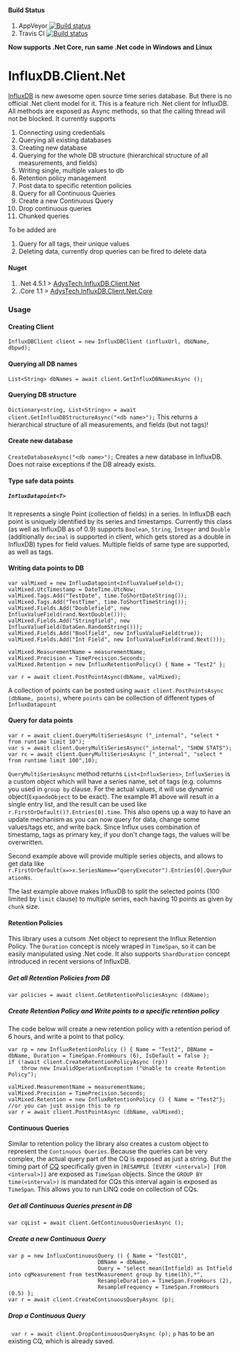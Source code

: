 #### Build Status
1. AppVeyor [![Build status](https://ci.appveyor.com/api/projects/status/ryj9u8dpcasu1xur?svg=true)](https://ci.appveyor.com/project/AdysTech/influxdb-client-net)
2. Travis CI [![Build status](https://travis-ci.org/AdysTech/InfluxDB.Client.Net.svg?branch=master)](https://travis-ci.org/AdysTech/InfluxDB.Client.Net.svg?branch=master)

**Now supports .Net Core, run same .Net code in Windows and Linux**

# InfluxDB.Client.Net
[InfluxDB](http://influxdb.com) is new awesome open source time series database. But there is no official .Net client model for it. This is a feature rich .Net client for InfluxDB. All methods are exposed as Async methods, so that the calling thread will not be blocked. 
It currently supports

1.	Connecting using credentials
2.	Querying all existing databases
3.	Creating new database
4.	Querying for the whole DB structure (hierarchical structure of all measurements, and fields)
5.	Writing single, multiple values to db
6.  Retention policy management
7.  Post data to specific retention policies
8.  Query for all Continuous Queries
9.  Create a new Continuous Query
10. Drop continuous queries
11. Chunked queries

To be added are

1.	Query for all tags, their unique values
2.	Deleting data, currently drop queries can be fired to delete data

####  Nuget
1. .Net 4.5.1 > [AdysTech.InfluxDB.Client.Net](https://www.nuget.org/packages/AdysTech.InfluxDB.Client.Net)
2. .Core 1.1 > [AdysTech.InfluxDB.Client.Net.Core](https://www.nuget.org/packages/AdysTech.InfluxDB.Client.Net.Core/)

### Usage
#### Creating Client
`InfluxDBClient client = new InfluxDBClient (influxUrl, dbUName, dbpwd);`

#### Querying all DB names
`List<String> dbNames = await client.GetInfluxDBNamesAsync ();`

#### Querying DB structure
`Dictionary<string, List<String>> = await client.GetInfluxDBStructureAsync("<db name>");`
This returns a hierarchical structure of all measurements, and fields (but not tags)!

#### Create new database
`CreateDatabaseAsync("<db name>");`
Creates a new database in InfluxDB. Does not raise exceptions if the DB already exists. 


#### Type safe data points
##### `InfluxDatapoint<T>`
It represents a single Point (collection of fields) in a series. In InfluxDB each point is uniquely identified by its series and timestamps.
Currently this class (as well as InfluxDB as of 0.9) supports `Boolean`, `String`, `Integer` and `Double` (additionally `decimal` is supported in client, which gets stored as a double in InfluxDB) types for field values. 
Multiple fields of same type are supported, as well as tags. 



#### Writing data points to DB
    
    var valMixed = new InfluxDatapoint<InfluxValueField>();
    valMixed.UtcTimestamp = DateTime.UtcNow;
    valMixed.Tags.Add("TestDate", time.ToShortDateString());
    valMixed.Tags.Add("TestTime", time.ToShortTimeString());
    valMixed.Fields.Add("Doublefield", new InfluxValueField(rand.NextDouble()));
    valMixed.Fields.Add("Stringfield", new InfluxValueField(DataGen.RandomString()));
    valMixed.Fields.Add("Boolfield", new InfluxValueField(true));
    valMixed.Fields.Add("Int Field", new InfluxValueField(rand.Next()));
    
    valMixed.MeasurementName = measurementName;
    valMixed.Precision = TimePrecision.Seconds;
    valMixed.Retention = new InfluxRetentionPolicy() { Name = "Test2" };
    
    var r = await client.PostPointAsync(dbName, valMixed);

A collection of points can be posted using `await client.PostPointsAsync (dbName, points)`, where `points` can be collection of different types of `InfluxDatapoint`
	
#### Query for data points

    var r = await client.QueryMultiSeriesAsync ("_internal", "select * from runtime limit 10");
    var s = await client.QueryMultiSeriesAsync("_internal", "SHOW STATS");
    var rc = await client.QueryMultiSeriesAsync ("_internal", "select * from runtime limit 100",10);

`QueryMultiSeriesAsync` method returns `List<InfluxSeries>`, `InfluxSeries` is a custom object which will have a series name, set of tags (e.g. columns you used in `group by` clause. For the actual values, it will use dynamic object(`ExpandoObject` to be exact). The example #1 above will result in a single entry list, and the result can be used like `r.FirstOrDefault()?.Entries[0].time`. This also opens up a way to have an update mechanism as you can now query for data, change some values/tags etc, and write back. Since Influx uses combination of timestamp, tags as primary key, if you don't change tags, the values will be overwritten.

Second example above will provide multiple series objects, and allows to get data like `r.FirstOrDefault(x=>x.SeriesName=="queryExecutor").Entries[0].QueryDurationNs`.

The last example above makes InfluxDB to split the selected points (100 limited by `limit` clause) to multiple series, each having 10 points as given by `chunk` size.

#### Retention Policies
This library uses a cutsom .Net object to represent the Influx Retention Policy. The `Duration` concept is nicely wraped in `TimeSpan`, so it can be easily manipulated using .Net code. It also supports `ShardDuration` concept introduced in recent versions of InfluxDB.

##### Get all Retention Policies from DB
`var policies = await client.GetRetentionPoliciesAsync (dbName);`

##### Create Retention Policy and Write points to a specific retention policy
The code below will create a new retention policy with a retention period of 6 hours, and write a point to that policy.
 
    var rp = new InfluxRetentionPolicy () { Name = "Test2", DBName = dbName, Duration = TimeSpan.FromHours (6), IsDefault = false };
    if (!await client.CreateRetentionPolicyAsync (rp))
    	throw new InvalidOperationException ("Unable to create Retention Policy");
              
    valMixed.MeasurementName = measurementName;
    valMixed.Precision = TimePrecision.Seconds;
    valMixed.Retention = new InfluxRetentionPolicy () { Name = "Test2"}; //or you can just assign this to rp   
    var r = await client.PostPointAsync (dbName, valMixed);


#### Continuous Queries
Similar to retention policy the library also creates a custom object to represent the `Continuous Queries`. Because the queries can be very complex, the actual query part of the CQ is exposed as just a string. But the timing part of [CQ](https://docs.influxdata.com/influxdb/v1.0/query_language/continuous_queries) specifically <intervals> given in `[RESAMPLE [EVERY <interval>] [FOR <interval>]]` are exposed as `TimeSpan` objects. Since the `GROUP BY time(<interval>)` is mandated for CQs this interval again is exposed as `TimeSpan`. This allows you to run LINQ code on collection of CQs.

##### Get all Continuous Queries present in DB
`var cqList = await client.GetContinuousQueriesAsync ();`

##### Create a new Continuous Query
    var p = new InfluxContinuousQuery () { Name = "TestCQ1",
                                DBName = dbName,
                                Query = "select mean(Intfield) as Intfield into cqMeasurement from testMeasurement group by time(1h),*",
                                ResampleDuration = TimeSpan.FromHours (2),
                                ResampleFrequency = TimeSpan.FromHours (0.5) };
    var r = await client.CreateContinuousQueryAsync (p);

##### Drop a Continuous Query
` var r = await client.DropContinuousQueryAsync (p);`
`p` has to be an existing CQ, which is already saved. 
